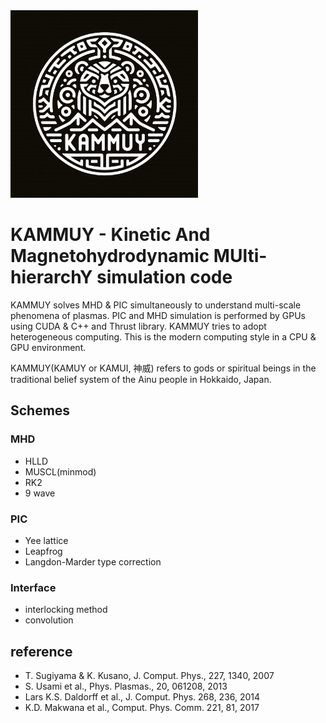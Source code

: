 <img src="KAMMUY_logo.jpg" alt="KAMMUY logo" width="300"/>

# KAMMUY - Kinetic And Magnetohydrodynamic MUlti-hierarchY simulation code

KAMMUY solves MHD & PIC simultaneously to understand multi-scale phenomena of plasmas.
PIC and MHD simulation is performed by GPUs using CUDA & C++ and Thrust library.
KAMMUY tries to adopt heterogeneous computing.
This is the modern computing style in a CPU & GPU environment.

KAMMUY(KAMUY or KAMUI, 神威) refers to gods or spiritual beings in the traditional belief system of the Ainu people in Hokkaido, Japan.

## Schemes

### MHD

- HLLD
- MUSCL(minmod)
- RK2
- 9 wave

### PIC

- Yee lattice
- Leapfrog
- Langdon-Marder type correction

### Interface

- interlocking method
- convolution

## reference

- T. Sugiyama & K. Kusano, J. Comput. Phys., 227, 1340, 2007
- S. Usami et al., Phys. Plasmas., 20, 061208, 2013
- Lars K.S. Daldorff et al., J. Comput. Phys. 268, 236, 2014
- K.D. Makwana et al., Comput. Phys. Comm. 221, 81, 2017
